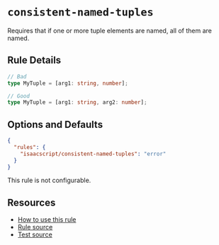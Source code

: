 # `consistent-named-tuples`

Requires that if one or more tuple elements are named, all of them are named.

## Rule Details

```ts
// Bad
type MyTuple = [arg1: string, number];

// Good
type MyTuple = [arg1: string, arg2: number];
```

## Options and Defaults

```json
{
  "rules": {
    "isaacscript/consistent-named-tuples": "error"
  }
}
```

This rule is not configurable.

## Resources

- [How to use this rule](../../README.md#install--usage)
- [Rule source](../../src/rules/consistent-named-tuples.ts)
- [Test source](../../tests/rules/consistent-named-tuples.test.ts)

